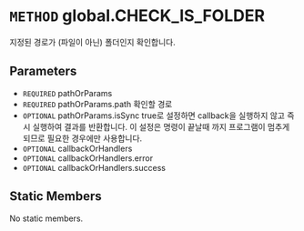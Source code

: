 # `METHOD` global.CHECK_IS_FOLDER
지정된 경로가 (파일이 아닌) 폴더인지 확인합니다.

## Parameters
* `REQUIRED` pathOrParams 
* `REQUIRED` pathOrParams.path	확인할  경로
* `OPTIONAL` pathOrParams.isSync	true로  설정하면 callback을 실행하지 않고 즉시 실행하여 결과를 반환합니다. 이 설정은 명령이 끝날때 까지 프로그램이 멈추게 되므로 필요한 경우에만 사용합니다.
* `OPTIONAL` callbackOrHandlers 
* `OPTIONAL` callbackOrHandlers.error 
* `OPTIONAL` callbackOrHandlers.success 

## Static Members
No static members.
